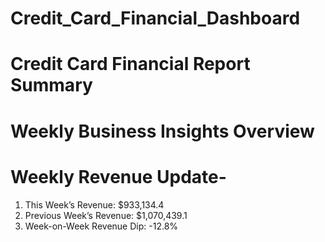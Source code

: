 # Credit_Card_Financial_Dashboard 
# **Credit Card Financial Report Summary**
# Weekly Business Insights Overview
# Weekly Revenue Update-
1. This Week’s Revenue: $933,134.4
2. Previous Week’s Revenue: $1,070,439.1
3. Week-on-Week Revenue Dip: -12.8%



